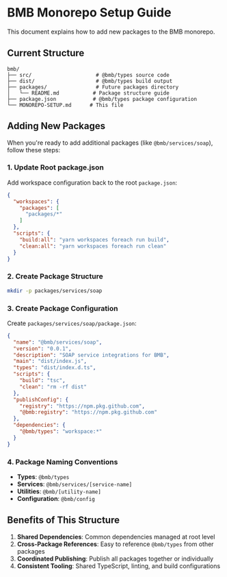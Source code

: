 # BMB Monorepo Setup Guide

This document explains how to add new packages to the BMB monorepo.

## Current Structure

```
bmb/
├── src/                     # @bmb/types source code
├── dist/                    # @bmb/types build output
├── packages/                # Future packages directory
│   └── README.md           # Package structure guide
├── package.json            # @bmb/types package configuration
└── MONOREPO-SETUP.md      # This file
```

## Adding New Packages

When you're ready to add additional packages (like `@bmb/services/soap`), follow these steps:

### 1. Update Root package.json

Add workspace configuration back to the root `package.json`:

```json
{
  "workspaces": {
    "packages": [
      "packages/*"
    ]  
  },
  "scripts": {
    "build:all": "yarn workspaces foreach run build",
    "clean:all": "yarn workspaces foreach run clean"
  }
}
```

### 2. Create Package Structure

```bash
mkdir -p packages/services/soap
```

### 3. Create Package Configuration

Create `packages/services/soap/package.json`:

```json
{
  "name": "@bmb/services/soap",
  "version": "0.0.1",
  "description": "SOAP service integrations for BMB",
  "main": "dist/index.js",
  "types": "dist/index.d.ts",
  "scripts": {
    "build": "tsc",
    "clean": "rm -rf dist"
  },
  "publishConfig": {
    "registry": "https://npm.pkg.github.com",
    "@bmb:registry": "https://npm.pkg.github.com"
  },
  "dependencies": {
    "@bmb/types": "workspace:*"
  }
}
```

### 4. Package Naming Conventions

- **Types**: `@bmb/types`
- **Services**: `@bmb/services/[service-name]`  
- **Utilities**: `@bmb/[utility-name]`
- **Configuration**: `@bmb/config`

## Benefits of This Structure

1. **Shared Dependencies**: Common dependencies managed at root level
2. **Cross-Package References**: Easy to reference `@bmb/types` from other packages
3. **Coordinated Publishing**: Publish all packages together or individually
4. **Consistent Tooling**: Shared TypeScript, linting, and build configurations 